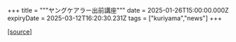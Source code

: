 +++
title = """ヤングケアラー出前講座"""
date = 2025-01-26T15:00:00.000Z
expiryDate = 2025-03-12T16:20:30.231Z
tags = ["kuriyama","news"]
+++


[[source]](https://www.town.kuriyama.hokkaido.jp/site/keara-sien/24363.html)
